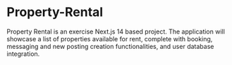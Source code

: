 # Property-Rental

Property Rental is an exercise Next.js 14 based project. The application will showcase a list of properties available for rent, complete with booking, messaging and new posting creation functionalities, and user database integration.
